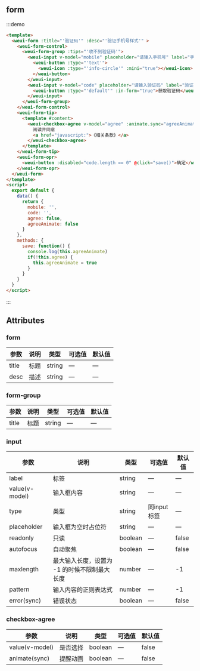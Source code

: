 ## form

:::demo

```html
<template>
  <weui-form :title="'验证码'" :desc="'验证手机号样式'" >
    <weui-form-control>
      <weui-form-group :tips="'收不到验证码'">
        <weui-input v-model="mobile" placeholder="请输入手机号" label="手机号" type="number" pattern="[0-9]*" right-slot :maxlength="11">
          <weui-button :type="'text'">
            <weui-icon :type="'info-circle'" :mini="true"></weui-icon>
          </weui-button>
        </weui-input>
        <weui-input v-model="code" placeholder="请输入验证码" label="验证码" type="number" pattern="[0-9]*" right-slot :maxlength="6">
          <weui-button :type="'default'" :in-form="true">获取验证码</weui-button>
        </weui-input>
      </weui-form-group>
    </weui-form-control>
    <weui-form-tip>
      <template #content>
        <weui-checkbox-agree v-model="agree" :animate.sync="agreeAnimate">
          阅读并同意
          <a href="javascript:">《相关条款》</a>
        </weui-checkbox-agree>
      </template>
    </weui-form-tip>
    <weui-form-opr>
      <weui-button :disabled="code.length == 0" @click="save()">确定</weui-button>
    </weui-form-opr>
  </weui-form>
</template>
<script>
  export default {
    data() {
      return {
        mobile: '',
        code: '',
        agree: false,
        agreeAnimate: false
      }
    },
    methods: {
      save: function() {
        console.log(this.agreeAnimate)
        if(!this.agree) {
          this.agreeAnimate = true
        }
      }
    }
  }
</script>
```

:::

## Attributes

### form

| 参数  | 说明 | 类型   | 可选值 | 默认值 |
| ----- | ---- | ------ | ------ | ------ |
| title | 标题 | string | —      | —      |
| desc  | 描述 | string | —      | —      |

### form-group

| 参数  | 说明 | 类型   | 可选值 | 默认值 |
| ----- | ---- | ------ | ------ | ------ |
| title | 标题 | string | —      | —      |

### input

| 参数           | 说明                                         | 类型    | 可选值      | 默认值 |
| -------------- | -------------------------------------------- | ------- | ----------- | ------ |
| label          | 标签                                         | string  | —           | —      |
| value(v-model) | 输入框内容                                   | string  | —           | —      |
| type           | 类型                                         | string  | 同input标签 | —      |
| placeholder    | 输入框为空时占位符                           | string  | —           | —      |
| readonly       | 只读                                         | boolean | —           | false  |
| autofocus      | 自动聚焦                                     | boolean | —           | false  |
| maxlength      | 最大输入长度，设置为 -1 的时候不限制最大长度 | number  | —           | -1     |
| pattern        | 输入内容的正则表达式                         | number  | —           | -1     |
| error(sync)    | 错误状态                                     | boolean | —           | false  |

### checkbox-agree

| 参数           | 说明     | 类型    | 可选值 | 默认值 |
| -------------- | -------- | ------- | ------ | ------ |
| value(v-model) | 是否选择 | boolean | —      | false  |
| animate(sync)  | 提醒动画 | boolean | —      | false  |
